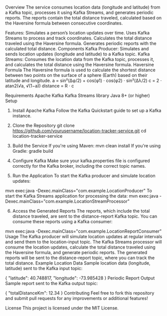 Overview
The service consumes location data (longitude and latitude) from a Kafka topic, processes it using Kafka Streams, and generates periodic reports. The reports contain the total distance traveled, calculated based on the Haversine formula between consecutive coordinates.

Features:
Simulates a person’s location updates over time.
Uses Kafka Streams to process and track coordinates.
Calculates the total distance traveled using the Haversine formula.
Generates periodic reports with the calculated total distance.
Components
Kafka Producer: Simulates and sends location updates (longitude and latitude) to a Kafka topic.
Kafka Streams: Consumes the location data from the Kafka topic, processes it, and calculates the total distance using the Haversine formula.
Haversine Formula
The Haversine formula is used to calculate the shortest distance between two points on the surface of a sphere (Earth) based on their latitude and longitude.
a = sin²(Δφ/2) + cos(φ1) ⋅ cos(φ2) ⋅ sin²(Δλ/2)
c = 2 ⋅ atan2(√a, √(1−a))
distance = R ⋅ c

Requirements
Apache Kafka
Kafka Streams library
Java 8+ (or higher)
Setup
1. Install Apache Kafka
Follow the Kafka Quickstart guide to set up a Kafka instance.

2. Clone the Repository
git clone https://github.com/yourusername/location-tracker-service.git
cd location-tracker-service

3. Build the Service
If you're using Maven:
mvn clean install
If you're using Gradle:
gradle build

4. Configure Kafka
Make sure your kafka.properties file is configured correctly for the Kafka broker, including the correct topic names.


5. Run the Application
To start the Kafka producer and simulate location updates:

mvn exec:java -Dexec.mainClass="com.example.LocationProducer"
To start the Kafka Streams application for processing the data:
mvn exec:java -Dexec.mainClass="com.example.LocationStreamProcessor"

6. Access the Generated Reports
The reports, which include the total distance traveled, are sent to the distance-report Kafka topic. You can consume these reports using a Kafka consumer:

mvn exec:java -Dexec.mainClass="com.example.LocationReportConsumer"
Usage
The Kafka producer will simulate location updates at regular intervals and send them to the location-input topic.
The Kafka Streams processor will consume the location updates, calculate the total distance traveled using the Haversine formula, and generate periodic reports.
The generated reports will be sent to the distance-report topic, where you can track the total distance.
Example Location Data
Sample location data (longitude, latitude) sent to the Kafka input topic:

{
  "latitude": 40.748817,
  "longitude": -73.985428
}
Periodic Report Output
Sample report sent to the Kafka output topic:

{
  "totalDistanceKm": 12.34
}
Contributing
Feel free to fork this repository and submit pull requests for any improvements or additional features!

License
This project is licensed under the MIT License.
